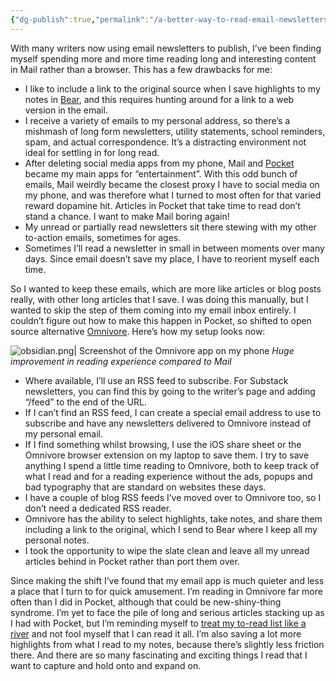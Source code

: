 ```yaml
---
{"dg-publish":true,"permalink":"/a-better-way-to-read-email-newsletters/","tags":["reading"],"noteIcon":"","created":"2024-06-16"}
---
```


With many writers now using email newsletters to publish, I’ve been finding myself spending more and more time reading long and interesting content in Mail rather than a browser. This has a few drawbacks for me:

* I like to include a link to the original source when I save highlights to my notes in [Bear](https://bear.app/), and this requires hunting around for a link to a web version in the email.
* I receive a variety of emails to my personal address, so there’s a mishmash of long form newsletters, utility statements, school reminders, spam, and actual correspondence. It’s a distracting environment not ideal for settling in for long read. 
* After deleting social media apps from my phone, Mail and [Pocket](https://getpocket.com/home) became my main apps for “entertainment”. With this odd bunch of emails, Mail weirdly became the closest proxy I have to social media on my phone, and was therefore what I turned to most often for that varied reward dopamine hit. Articles in Pocket that take time to read don’t stand a chance. I want to make Mail boring again!
* My unread or partially read newsletters sit there stewing with my other to-action emails, sometimes for ages.
* Sometimes I’ll read a newsletter in small in between moments over many days. Since email doesn’t save my place, I have to reorient myself each time.

So I wanted to keep these emails, which are more like articles or blog posts really, with other long articles that I save. I was doing this manually, but I wanted to skip the step of them coming into my email inbox entirely. I couldn’t figure out how to make this happen in Pocket, so shifted to open source alternative [Omnivore](https://omnivore.app/). Here’s how my setup looks now:

![obsidian.png| Screenshot of the Omnivore app on my phone](/img/user/assets/obsidian.png)
*Huge improvement in reading experience compared to Mail*

* Where available, I’ll use an RSS feed to subscribe. For Substack newsletters, you can find this by going to the writer’s page and adding “/feed” to the end of the URL.
* If I can’t find an RSS feed, I can create a special email address to use to subscribe and have any newsletters delivered to Omnivore instead of my personal email. 
* If I find something whilst browsing, I use the iOS share sheet or the Omnivore browser extension on my laptop to save them. I try to save anything I spend a little time reading to Omnivore, both to keep track of what I read and for a reading experience without the ads, popups and bad typography that are standard on websites these days.
* I have a couple of blog RSS feeds I’ve moved over to Omnivore too, so I don’t need a dedicated RSS reader.
* Omnivore has the ability to select highlights, take notes, and share them including a link to the original, which I send to Bear where I keep all my personal notes.
* I took the opportunity to wipe the slate clean and leave all my unread articles behind in Pocket rather than port them over.

Since making the shift I’ve found that my email app is much quieter and less a place that I turn to for quick amusement. I’m reading in Omnivore far more often than I did in Pocket, although that could be new-shiny-thing syndrome. I’m yet to face the pile of long and serious articles stacking up as I had with Pocket, but I’m reminding myself to [treat my to-read list like a river](https://www.oliverburkeman.com/river) and not fool myself that I can read it all. I’m also saving a lot more highlights from what I read to my notes, because there’s slightly less friction there. And there are so many fascinating and exciting things I read that I want to capture and hold onto and expand on. 

